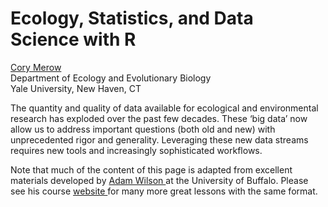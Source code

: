 # Ecology, Statistics, and Data Science with R

<a href="https://cmerow.github.io"> Cory Merow</a><br>
Department of Ecology and Evolutionary Biology <br> 
Yale University, New Haven, CT

<!-- **A workshop series for Yale's Center for Biodiversity and Global Change ** -->

The quantity and quality of data available for ecological and environmental research has exploded over the past few decades. These ‘big data’ now allow us to address important questions (both old and new) with unprecedented rigor and generality.  Leveraging these new data streams requires new tools and increasingly sophisticated workflows.
<!-- The free and open-source R programming language has become a lingua franca for ecological, epidemiological, and statistical research.  The course will use a combination of lecture and hands-on exercises to provide a gentle introduction to programming in R with a focus on spatial data processing.  The use of ‘literate programming’ (code embedded within text) to generate dynamic, reproducible research output (figures, manuscripts, websites, etc.) will also be addressed. The course includes an extensive project for students to conduct spatial analysis related to their research. Familiarity with basic GIS concepts (raster, vector, geographic projection, etc.) will be assumed, but no prior experience with R is necessary.  The course is open to advanced undergraduate students and graduate students (postdocs are also welcome) with an interest in advancing their data analysis and modeling skill-set. 
--> 

Note that much of the content of this page is adapted from excellent materials developed by <a href="http://adamwilson.us/"> Adam Wilson </a> at the University of Buffalo. Please see his course <a href="http://adamwilson.us/RDataScience/"> website </a> for many more great lessons with the same format.

